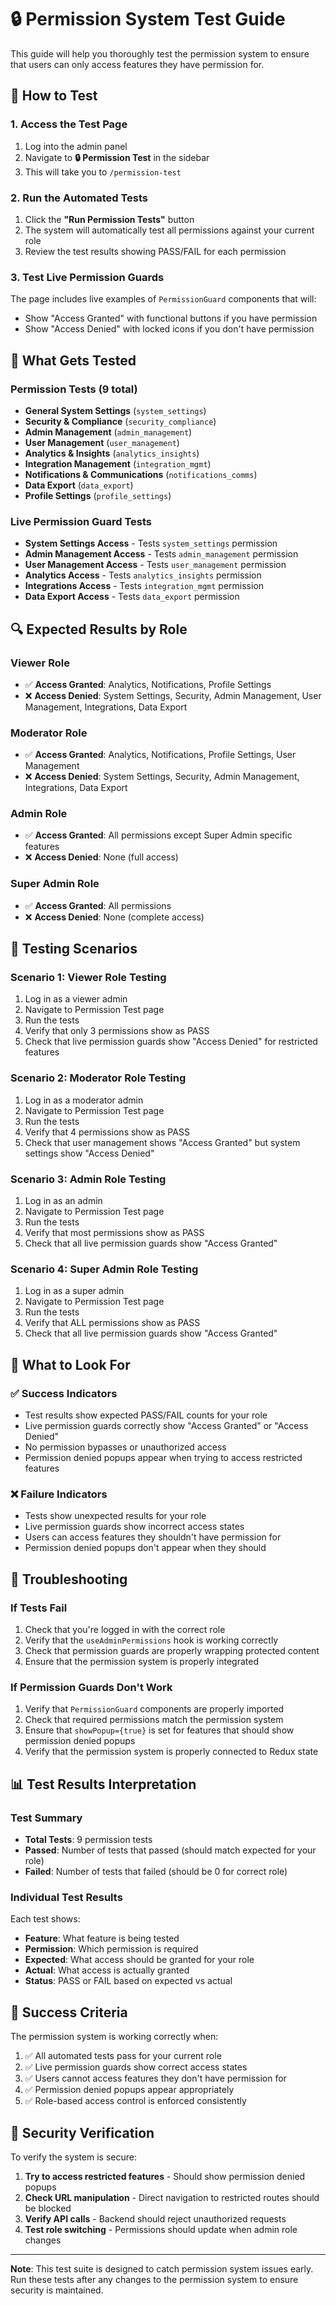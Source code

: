 # 🔒 Permission System Test Guide

This guide will help you thoroughly test the permission system to ensure that users can only access features they have permission for.

## 🚀 How to Test

### 1. Access the Test Page
1. Log into the admin panel
2. Navigate to **🔒 Permission Test** in the sidebar
3. This will take you to `/permission-test`

### 2. Run the Automated Tests
1. Click the **"Run Permission Tests"** button
2. The system will automatically test all permissions against your current role
3. Review the test results showing PASS/FAIL for each permission

### 3. Test Live Permission Guards
The page includes live examples of `PermissionGuard` components that will:
- Show "Access Granted" with functional buttons if you have permission
- Show "Access Denied" with locked icons if you don't have permission

## 🧪 What Gets Tested

### Permission Tests (9 total)
- **General System Settings** (`system_settings`)
- **Security & Compliance** (`security_compliance`)
- **Admin Management** (`admin_management`)
- **User Management** (`user_management`)
- **Analytics & Insights** (`analytics_insights`)
- **Integration Management** (`integration_mgmt`)
- **Notifications & Communications** (`notifications_comms`)
- **Data Export** (`data_export`)
- **Profile Settings** (`profile_settings`)

### Live Permission Guard Tests
- **System Settings Access** - Tests `system_settings` permission
- **Admin Management Access** - Tests `admin_management` permission
- **User Management Access** - Tests `user_management` permission
- **Analytics Access** - Tests `analytics_insights` permission
- **Integrations Access** - Tests `integration_mgmt` permission
- **Data Export Access** - Tests `data_export` permission

## 🔍 Expected Results by Role

### Viewer Role
- ✅ **Access Granted**: Analytics, Notifications, Profile Settings
- ❌ **Access Denied**: System Settings, Security, Admin Management, User Management, Integrations, Data Export

### Moderator Role
- ✅ **Access Granted**: Analytics, Notifications, Profile Settings, User Management
- ❌ **Access Denied**: System Settings, Security, Admin Management, Integrations, Data Export

### Admin Role
- ✅ **Access Granted**: All permissions except Super Admin specific features
- ❌ **Access Denied**: None (full access)

### Super Admin Role
- ✅ **Access Granted**: All permissions
- ❌ **Access Denied**: None (complete access)

## 🎯 Testing Scenarios

### Scenario 1: Viewer Role Testing
1. Log in as a viewer admin
2. Navigate to Permission Test page
3. Run the tests
4. Verify that only 3 permissions show as PASS
5. Check that live permission guards show "Access Denied" for restricted features

### Scenario 2: Moderator Role Testing
1. Log in as a moderator admin
2. Navigate to Permission Test page
3. Run the tests
4. Verify that 4 permissions show as PASS
5. Check that user management shows "Access Granted" but system settings show "Access Denied"

### Scenario 3: Admin Role Testing
1. Log in as an admin
2. Navigate to Permission Test page
3. Run the tests
4. Verify that most permissions show as PASS
5. Check that all live permission guards show "Access Granted"

### Scenario 4: Super Admin Role Testing
1. Log in as a super admin
2. Navigate to Permission Test page
3. Run the tests
4. Verify that ALL permissions show as PASS
5. Check that all live permission guards show "Access Granted"

## 🚨 What to Look For

### ✅ Success Indicators
- Test results show expected PASS/FAIL counts for your role
- Live permission guards correctly show "Access Granted" or "Access Denied"
- No permission bypasses or unauthorized access
- Permission denied popups appear when trying to access restricted features

### ❌ Failure Indicators
- Tests show unexpected results for your role
- Live permission guards show incorrect access states
- Users can access features they shouldn't have permission for
- Permission denied popups don't appear when they should

## 🔧 Troubleshooting

### If Tests Fail
1. Check that you're logged in with the correct role
2. Verify that the `useAdminPermissions` hook is working correctly
3. Check that permission guards are properly wrapping protected content
4. Ensure that the permission system is properly integrated

### If Permission Guards Don't Work
1. Verify that `PermissionGuard` components are properly imported
2. Check that required permissions match the permission system
3. Ensure that `showPopup={true}` is set for features that should show permission denied popups
4. Verify that the permission system is properly connected to Redux state

## 📊 Test Results Interpretation

### Test Summary
- **Total Tests**: 9 permission tests
- **Passed**: Number of tests that passed (should match expected for your role)
- **Failed**: Number of tests that failed (should be 0 for correct role)

### Individual Test Results
Each test shows:
- **Feature**: What feature is being tested
- **Permission**: Which permission is required
- **Expected**: What access should be granted for your role
- **Actual**: What access is actually granted
- **Status**: PASS or FAIL based on expected vs actual

## 🎉 Success Criteria

The permission system is working correctly when:
1. ✅ All automated tests pass for your current role
2. ✅ Live permission guards show correct access states
3. ✅ Users cannot access features they don't have permission for
4. ✅ Permission denied popups appear appropriately
5. ✅ Role-based access control is enforced consistently

## 🔐 Security Verification

To verify the system is secure:
1. **Try to access restricted features** - Should show permission denied popups
2. **Check URL manipulation** - Direct navigation to restricted routes should be blocked
3. **Verify API calls** - Backend should reject unauthorized requests
4. **Test role switching** - Permissions should update when admin role changes

---

**Note**: This test suite is designed to catch permission system issues early. Run these tests after any changes to the permission system to ensure security is maintained.
